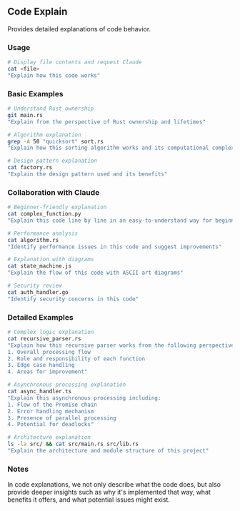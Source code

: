 ## Code Explain

Provides detailed explanations of code behavior.

### Usage

```bash
# Display file contents and request Claude
cat <file>
"Explain how this code works"
```

### Basic Examples

```bash
# Understand Rust ownership
git main.rs
"Explain from the perspective of Rust ownership and lifetimes"

# Algorithm explanation
grep -A 50 "quicksort" sort.rs
"Explain how this sorting algorithm works and its computational complexity"

# Design pattern explanation
cat factory.rs
"Explain the design pattern used and its benefits"
```

### Collaboration with Claude

```bash
# Beginner-friendly explanation
cat complex_function.py
"Explain this code line by line in an easy-to-understand way for beginners"

# Performance analysis
cat algorithm.rs
"Identify performance issues in this code and suggest improvements"

# Explanation with diagrams
cat state_machine.js
"Explain the flow of this code with ASCII art diagrams"

# Security review
cat auth_handler.go
"Identify security concerns in this code"
```

### Detailed Examples

```bash
# Complex logic explanation
cat recursive_parser.rs
"Explain how this recursive parser works from the following perspectives:
1. Overall processing flow
2. Role and responsibility of each function
3. Edge case handling
4. Areas for improvement"

# Asynchronous processing explanation
cat async_handler.ts
"Explain this asynchronous processing including:
1. Flow of the Promise chain
2. Error handling mechanism
3. Presence of parallel processing
4. Potential for deadlocks"

# Architecture explanation
ls -la src/ && cat src/main.rs src/lib.rs
"Explain the architecture and module structure of this project"
```

### Notes

In code explanations, we not only describe what the code does, but also provide deeper insights such as why it's implemented that way, what benefits it offers, and what potential issues might exist.
